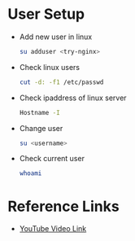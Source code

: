 # User Setup

- Add new user in linux

    ```bash
    su adduser <try-nginx>
    ```

- Check linux users

    ```bash
    cut -d: -f1 /etc/passwd
    ```

- Check ipaddress of linux server

    ```bash
    Hostname -I
    ```

- Change user

    ```bash
    su <username>
    ```

- Check current user

    ```bash
    whoami
    ```

# Reference Links 

- [YouTube Video Link](https://youtu.be/cTnpDiHFBEg?si=pJ3D21dnnO6-jmfH)
